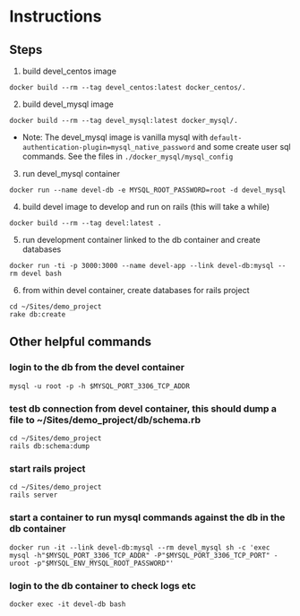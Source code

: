 # Instructions

## Steps

1. build devel_centos image
```
docker build --rm --tag devel_centos:latest docker_centos/.
```

2. build devel_mysql image

```
docker build --rm --tag devel_mysql:latest docker_mysql/.
```
- Note: The devel_mysql image is vanilla mysql with `default-authentication-plugin=mysql_native_password` and some create user sql commands. See the files in `./docker_mysql/mysql_config`

3. run devel_mysql container
```
docker run --name devel-db -e MYSQL_ROOT_PASSWORD=root -d devel_mysql
```

4. build devel image to develop and run on rails (this will take a while)
```
docker build --rm --tag devel:latest .
```

5. run development container linked to the db container and create databases
```
docker run -ti -p 3000:3000 --name devel-app --link devel-db:mysql --rm devel bash
```

6. from within devel container, create databases for rails project
```
cd ~/Sites/demo_project
rake db:create
```

## Other helpful commands

### login to the db from the devel container
```
mysql -u root -p -h $MYSQL_PORT_3306_TCP_ADDR
```

### test db connection from devel container, this should dump a file to ~/Sites/demo_project/db/schema.rb
```
cd ~/Sites/demo_project
rails db:schema:dump
```

### start rails project
```
cd ~/Sites/demo_project
rails server
```

### start a container to run mysql commands against the db in the db container
```
docker run -it --link devel-db:mysql --rm devel_mysql sh -c 'exec mysql -h"$MYSQL_PORT_3306_TCP_ADDR" -P"$MYSQL_PORT_3306_TCP_PORT" -uroot -p"$MYSQL_ENV_MYSQL_ROOT_PASSWORD"'
```

### login to the db container to check logs etc
```
docker exec -it devel-db bash
```
